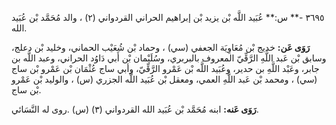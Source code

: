 ٣٦٩٥ -** س:** عُبَيد اللَّه بْن يزيد بْن إبراهيم الحراني القردواني (٢) ، والد مُحَمَّد بْن عُبَيد الله.

**رَوَى عَن:** خديج بْن مُعَاوِيَة الجعفي (سي) ، وحماد بْن شُعَيْب الحماني، وخليد بْن دعلج، وسابق بْن عَبد اللَّهِ الرَّقِّيّ المعروف بالبربري، وسُلَيْمان بْن أَبي دَاوُد الحراني، وعبد اللَّه بن جابر، وعَبْد اللَّهِ بن حدير، وعُبَيد اللَّه بْن عَمْرو الرَّقِّيّ، وأبي ساج عُثْمَان بْن عَمْرو بْن ساج (سي) ، ومحمد بْن عَبد اللَّهِ العمي، ومعقل بْن عُبَيد اللَّه الجزري (س) ، والوليد بْن عَمْرو بْن ساج.

**رَوَى عَنه:** ابنه مُحَمَّد بْن عُبَيد الله القردواني (٣) (س) .روى له النَّسَائي.